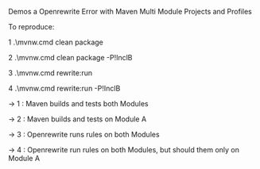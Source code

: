 
Demos a Openrewrite Error with Maven Multi Module Projects and Profiles

To reproduce: 

1 .\mvnw.cmd clean package

2 .\mvnw.cmd clean package -P!InclB

3 .\mvnw.cmd rewrite:run

4 .\mvnw.cmd rewrite:run -P!InclB


-> 1 : Maven builds and tests both Modules 

-> 2 : Maven builds and tests on Module A 

-> 3 : Openrewrite runs rules on both Modules 

-> 4 : Openrewrite run rules on both Modules, but should them only on Module A 

